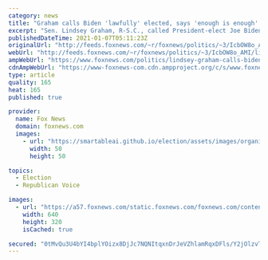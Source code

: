 ```yaml
---
category: news
title: "Graham calls Biden 'lawfully' elected, says 'enough is enough' following breach of Capitol"
excerpt: "Sen. Lindsey Graham, R-S.C., called President-elect Joe Biden \"lawfully\" elected and urged his Senate colleagues \"Enough is enough\" regarding election fraud allegations. "
publishedDateTime: 2021-01-07T05:11:23Z
originalUrl: "http://feeds.foxnews.com/~r/foxnews/politics/~3/IcbOW8o_AMI/lindsey-graham-calls-biden-lawfully-elected-enough-is-enough"
webUrl: "http://feeds.foxnews.com/~r/foxnews/politics/~3/IcbOW8o_AMI/lindsey-graham-calls-biden-lawfully-elected-enough-is-enough"
ampWebUrl: "https://www.foxnews.com/politics/lindsey-graham-calls-biden-lawfully-elected-enough-is-enough.amp"
cdnAmpWebUrl: "https://www-foxnews-com.cdn.ampproject.org/c/s/www.foxnews.com/politics/lindsey-graham-calls-biden-lawfully-elected-enough-is-enough.amp"
type: article
quality: 165
heat: 165
published: true

provider:
  name: Fox News
  domain: foxnews.com
  images:
    - url: "https://smartableai.github.io/election/assets/images/organizations/foxnews.com-50x50.jpg"
      width: 50
      height: 50

topics:
  - Election
  - Republican Voice

images:
  - url: "https://a57.foxnews.com/static.foxnews.com/foxnews.com/content/uploads/2021/01/640/320/AP21007107465579.jpg?ve=1&tl=1"
    width: 640
    height: 320
    isCached: true

secured: "0tMvQu3U4bYI4bplYOizx8DjJc7NQNItqxnDrJeVZhlamRqxDFls/Y2jOlzvTsIjGoURmsMZ4qlb00wI1+7emCrWbOOpIVY5t57CZ7ZQIQ0jV96moWEhzTcJYQYuWBGZngI4yv6c2ZPbqSqR5FmsIwviFyX0c1P1EOrRF8i5EsuT+qe3QO0F4P3ffjLHZo2wbjpN91xmtjmKemiFPZsmCIW5qdCWrNBTlWVyFjdVTm8w3evtJvqCz7ifKfdI6jEUEYExHpwAF20EHa+ea7DlU7hUjDZEDp0bEMwThapjTu71bXBeFW3AALESvl7eaZwk58sTG2Ad5dPDjR5Djrd2CyvXZscYPBwQfCP94uPGNmU=;ZCTMVwUmcqE21sVWPpfH2g=="
---
```


